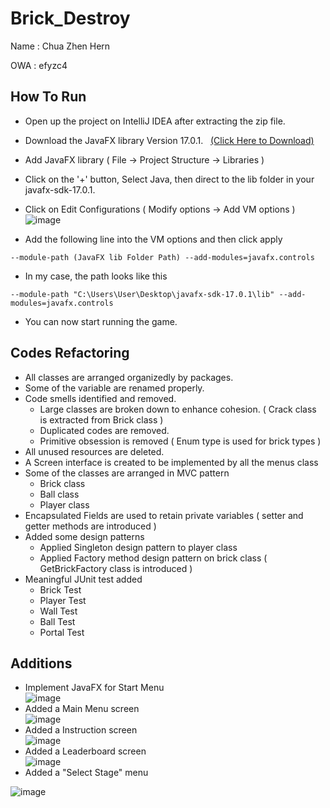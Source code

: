 # Brick_Destroy

Name : Chua Zhen Hern

OWA : efyzc4

## How To Run
- Open up the project on IntelliJ IDEA after extracting the zip file.

- Download the JavaFX library Version 17.0.1. &nbsp;  [(Click Here to Download)](https://gluonhq.com/products/javafx/)
- Add JavaFX library ( File -> Project Structure -> Libraries )
- Click on the '+' button, Select Java, then direct to the lib folder in your javafx-sdk-17.0.1.
- Click on Edit Configurations ( Modify options -> Add VM options )  <br/> ![image](https://user-images.githubusercontent.com/93503454/144802698-41ef598c-a7c1-425c-84f7-1e88b0f6c2b5.png)

- Add the following line into the VM options and then click apply
```
--module-path (JavaFX lib Folder Path) --add-modules=javafx.controls
```
- In my case, the path looks like this
```
--module-path "C:\Users\User\Desktop\javafx-sdk-17.0.1\lib" --add-modules=javafx.controls
```
- You can now start running the game.

## Codes Refactoring
- All classes are arranged organizedly by packages.
- Some of the variable are renamed properly.
- Code smells identified and removed.
  - Large classes are broken down to enhance cohesion. ( Crack class is extracted from Brick class )
  - Duplicated codes are removed.
  - Primitive obsession is removed ( Enum type is used for brick types )
- All unused resources are deleted.
- A Screen interface is created to be implemented by all the menus class
- Some of the classes are arranged in MVC pattern
  - Brick class
  - Ball class
  - Player class
- Encapsulated Fields are used to retain private variables ( setter and getter methods are introduced )
- Added some design patterns
  - Applied Singleton design pattern to player class
  - Applied Factory method design pattern on brick class ( GetBrickFactory class is introduced )
- Meaningful JUnit test added
  - Brick Test
  - Player Test
  - Wall Test
  - Ball Test
  - Portal Test 

## Additions
- Implement JavaFX for Start Menu <br/>
![image](https://user-images.githubusercontent.com/93503454/144977353-e1eeef8c-0125-4f7a-bc41-a8e9b056ab29.png)
- Added a Main Menu screen <br/>
![image](https://user-images.githubusercontent.com/93503454/144977429-7c1b634c-0258-4ca0-ae78-ddef458616e3.png)
- Added a Instruction screen <br/>
![image](https://user-images.githubusercontent.com/93503454/144977479-f9c27653-4f95-4c91-9cb3-40527c31c6e9.png)
- Added a Leaderboard screen <br/>
![image](https://user-images.githubusercontent.com/93503454/144977531-0bea16eb-729d-4ab4-b579-adf13f4ef737.png)
- Added a "Select Stage" menu

![image](https://user-images.githubusercontent.com/93503454/144977859-c2f4d71b-8754-4b69-86bc-3e62b7659e92.png)




